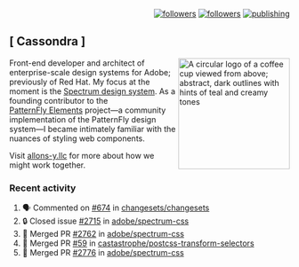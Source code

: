 <p align="right"><a rel="me" href="https://front-end.social/@castastrophe">
    <img alt="followers" title="Follow me on Mastodon" src="https://img.shields.io/mastodon/follow/109297102751309835?domain=https%3A%2F%2Ffront-end.social&label=Follow&logo=mastodon&logoColor=white&style=for-the-badge&labelColor=008080&color=006969"/></a>
  <a href="https://codepen.io/castastrophe/">
    <img alt="followers" title="Follow me on CodePen" src="https://img.shields.io/badge/23-1?color=640464&labelColor=7c007c&style=for-the-badge&logo=codepen&label=Follow"/></a>
<a href="https://castastrophe.medium.com/">
    <img alt="publishing" title="View articles on Medium" src="https://img.shields.io/badge/107-1?color=666&labelColor=444&label=subscribe&logo=medium&logoColor=white&style=for-the-badge"/></a>
</p>

## [&nbsp;Cassondra&nbsp;]

<img align="right" src="https://github-production-user-asset-6210df.s3.amazonaws.com/1840295/253016758-ba468774-1cd3-42c2-8f43-947b5eeb5edf.png" height="200" alt="A circular logo of a coffee cup viewed from above; abstract, dark outlines with hints of teal and creamy tones">

Front-end developer and architect of enterprise-scale design systems for Adobe; previously of Red Hat. My focus at the moment is the [Spectrum design system](https://github.com/adobe/spectrum-css). As a founding contributor to the [PatternFly&nbsp;Elements](https://github.com/patternfly/patternfly-elements) project&mdash;a community implementation of the PatternFly design system&mdash;I became intimately familiar with the nuances of styling web components.

Visit [allons-y.llc](http://allons-y.llc/) for more about how we might work together.

### Recent activity

<!--START_SECTION:activity-->
1. 🗣 Commented on [#674](https://github.com/changesets/changesets/pull/674#issuecomment-2125393530) in [changesets/changesets](https://github.com/changesets/changesets)
2. 🔒 Closed issue [#2715](https://github.com/adobe/spectrum-css/issues/2715) in [adobe/spectrum-css](https://github.com/adobe/spectrum-css)
3. 🎉 Merged PR [#2762](https://github.com/adobe/spectrum-css/pull/2762) in [adobe/spectrum-css](https://github.com/adobe/spectrum-css)
4. 🎉 Merged PR [#59](https://github.com/castastrophe/postcss-transform-selectors/pull/59) in [castastrophe/postcss-transform-selectors](https://github.com/castastrophe/postcss-transform-selectors)
5. 🎉 Merged PR [#2776](https://github.com/adobe/spectrum-css/pull/2776) in [adobe/spectrum-css](https://github.com/adobe/spectrum-css)
<!--END_SECTION:activity-->
